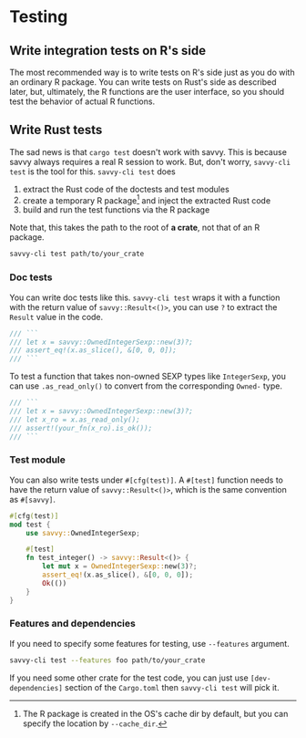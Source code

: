 # Testing

## Write integration tests on R's side

The most recommended way is to write tests on R's side just as you do with an
ordinary R package. You can write tests on Rust's side as described later, but,
ultimately, the R functions are the user interface, so you should test the
behavior of actual R functions.

## Write Rust tests

The sad news is that `cargo test` doesn't work with savvy. This is because savvy
always requires a real R session to work. But, don't worry, `savvy-cli test` is
the tool for this. `savvy-cli test` does

1. extract the Rust code of the doctests and test modules
2. create a temporary R package[^1] and inject the extracted Rust code
3. build and run the test functions via the R package

[^1]: The R package is created in the OS's cache dir by default, but you can
    specify the location by `--cache_dir`.

Note that, this takes the path to the root of **a crate**, not that of an R
package.

```sh
savvy-cli test path/to/your_crate
```

### Doc tests

You can write doc tests like this. `savvy-cli test` wraps it with a function
with the return value of `savvy::Result<()>`, you can use `?` to extract the
`Result` value in the code.

```rust
/// ```
/// let x = savvy::OwnedIntegerSexp::new(3)?;
/// assert_eq!(x.as_slice(), &[0, 0, 0]);
/// ```
```

To test a function that takes non-owned SEXP types like `IntegerSexp`, you can
use `.as_read_only()` to convert from the corresponding `Owned-` type.

```rust
/// ```
/// let x = savvy::OwnedIntegerSexp::new(3)?;
/// let x_ro = x.as_read_only();
/// assert!(your_fn(x_ro).is_ok());
/// ```
```

### Test module

You can also write tests under `#[cfg(test)]`. A `#[test]` function needs to
have the return value of `savvy::Result<()>`, which is the same convention as
`#[savvy]`.

```rust
#[cfg(test)]
mod test {
    use savvy::OwnedIntegerSexp;

    #[test]
    fn test_integer() -> savvy::Result<()> {
        let mut x = OwnedIntegerSexp::new(3)?;
        assert_eq!(x.as_slice(), &[0, 0, 0]);
        Ok(())
    }
}
```

### Features and dependencies

If you need to specify some features for testing, use `--features` argument.

```sh
savvy-cli test --features foo path/to/your_crate
```

If you need some other crate for the test code, you can just use
`[dev-dependencies]` section of the `Cargo.toml` then `savvy-cli test` will pick
it.